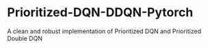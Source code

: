 # Prioritized-DQN-DDQN-Pytorch
A clean and robust implementation of Prioritized DQN and Prioritized Double DQN
